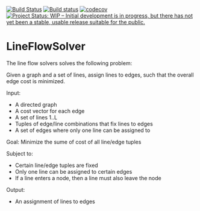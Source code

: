 [![Build Status](https://travis-ci.org/dirkschumacher/LineFlowSolver.jl.svg?branch=master)](https://travis-ci.org/dirkschumacher/LineFlowSolver.jl)
[![Build status](https://ci.appveyor.com/api/projects/status/j9rhaba86atwph03?svg=true)](https://ci.appveyor.com/project/dirkschumacher/lineflowsolver-jl)
[![codecov](https://codecov.io/gh/dirkschumacher/LineFlowSolver.jl/branch/master/graph/badge.svg)](https://codecov.io/gh/dirkschumacher/LineFlowSolver.jl)
[![Project Status: WIP – Initial development is in progress, but there has not yet been a stable, usable release suitable for the public.](http://www.repostatus.org/badges/latest/wip.svg)](http://www.repostatus.org/#wip)

# LineFlowSolver

The line flow solvers solves the following problem:

Given a graph and a set of lines, assign lines to edges, such that the
overall edge cost is minimized.

Input:

* A directed graph
* A cost vector for each edge
* A set of lines 1..L
* Tuples of edge/line combinations that fix lines to edges
* A set of edges where only one line can be assigned to

Goal: Minimize the sume of cost of all line/edge tuples

Subject to:

* Certain line/edge tuples are fixed
* Only one line can be assigned to certain edges
* If a line enters a node, then a line must also leave the node

Output:

* An assignment of lines to edges

